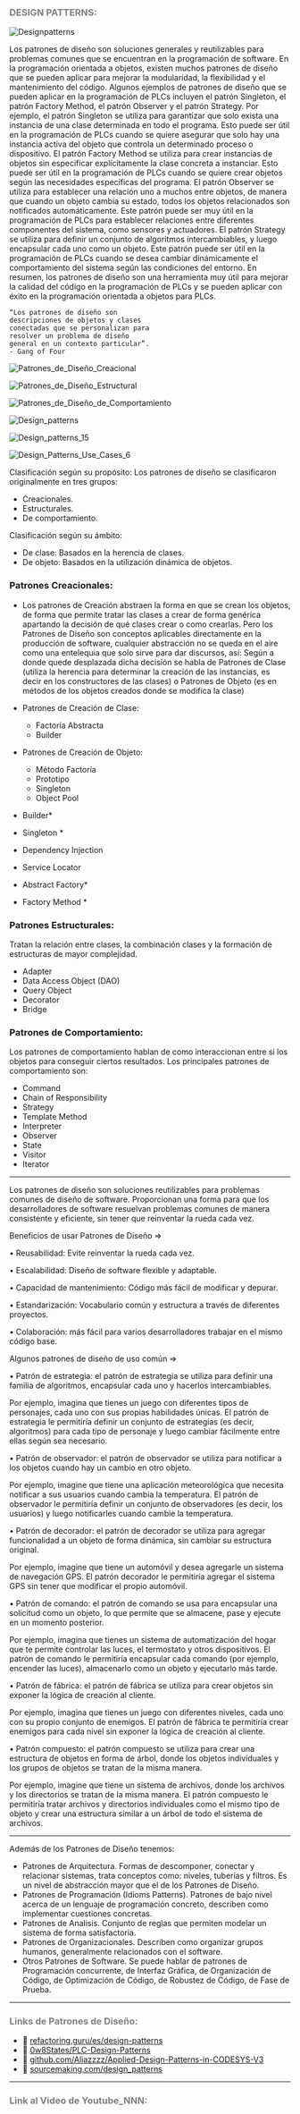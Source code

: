 ### <span style="color:grey">DESIGN PATTERNS:</span>

![Designpatterns](../imagenes/DesignPatterns.PNG)

Los patrones de diseño son soluciones generales y reutilizables para problemas comunes que se encuentran en la programación de software. En la programación orientada a objetos, existen muchos patrones de diseño que se pueden aplicar para mejorar la modularidad, la flexibilidad y el mantenimiento del código.
Algunos ejemplos de patrones de diseño que se pueden aplicar en la programación de PLCs incluyen el patrón Singleton, el patrón Factory Method, el patrón Observer y el patrón Strategy.
Por ejemplo, el patrón Singleton se utiliza para garantizar que solo exista una instancia de una clase determinada en todo el programa. Esto puede ser útil en la programación de PLCs cuando se quiere asegurar que solo hay una instancia activa del objeto que controla un determinado proceso o dispositivo.
El patrón Factory Method se utiliza para crear instancias de objetos sin especificar explícitamente la clase concreta a instanciar. Esto puede ser útil en la programación de PLCs cuando se quiere crear objetos según las necesidades específicas del programa.
El patrón Observer se utiliza para establecer una relación uno a muchos entre objetos, de manera que cuando un objeto cambia su estado, todos los objetos relacionados son notificados automáticamente. Este patrón puede ser muy útil en la programación de PLCs para establecer relaciones entre diferentes componentes del sistema, como sensores y actuadores. El patrón Strategy se utiliza para definir un conjunto de algoritmos intercambiables, y luego encapsular cada uno como un objeto. Este patrón puede ser útil en la programación de PLCs cuando se desea cambiar dinámicamente el comportamiento del sistema según las condiciones del entorno.
En resumen, los patrones de diseño son una herramienta muy útil para mejorar la calidad del código en la programación de PLCs y se pueden aplicar con éxito en la programación orientada a objetos para PLCs.

```text
“Los patrones de diseño son 
descripciones de objetos y clases 
conectadas que se personalizan para 
resolver un problema de diseño 
general en un contexto particular”. 
- Gang of Four 
```

![Patrones_de_Diseño_Creacional](../imagenes/Patrones_de_Diseno_Creacional.PNG)

![Patrones_de_Diseño_Estructural](../imagenes/Patrones_de_Diseno_Estructural.PNG)

![Patrones_de_Diseño_de_Comportamiento](../imagenes/Patrones_de_Diseno_de_Comportamiento.PNG)

![Design_patterns](../imagenes/Design_patterns.jpg)

![Design_patterns_15](../imagenes/OOP__Design_Patterns_15.PNG)

![Design_Patterns_Use_Cases_6](../imagenes/OOP__Design_Patterns_Use_Cases_6.PNG)

Clasificación según su propósito: 
Los patrones de diseño se clasificaron originalmente en tres grupos: 

- Creacionales. 
- Estructurales. 
- De comportamiento. 

Clasificación según su ámbito:

-	De clase: Basados en la herencia de clases. 
-	De objeto: Basados en la utilización dinámica de objetos. 


### Patrones Creacionales:

- Los patrones de Creación abstraen la forma en que se crean los objetos, de forma que permite tratar las clases a crear de forma genérica apartando la decisión de qué clases crear o como crearlas. 
Pero los Patrones de Diseño son conceptos aplicables directamente en la producción de software, cualquier abstracción no se queda en el aire como una entelequia que solo sirve para dar discursos, así:
Según a donde quede desplazada dicha decisión se habla de Patrones de Clase (utiliza la herencia para determinar la creación de las instancias, es decir en los constructores de las clases) o Patrones de Objeto (es en métodos de los objetos creados donde se modifica la clase) 

-	Patrones de Creación de Clase:
    -	Factoría Abstracta 
    -	Builder 
-	Patrones de Creación de Objeto: 
    -	Método Factoría 
    -	Prototipo 
    -	Singleton 
    -	Object Pool 


- Builder*
- Singleton *
- Dependency Injection 
- Service Locator 
- Abstract Factory*
- Factory Method *

### Patrones Estructurales:
Tratan la relación entre clases, la combinación clases y la formación de estructuras de mayor complejidad. 
- Adapter
- Data Access Object (DAO)  
- Query Object 
- Decorator 
- Bridge 

### Patrones de Comportamiento:
Los patrones de comportamiento hablan de como interaccionan entre si los objetos para conseguir ciertos resultados. 
Los principales patrones de comportamiento son: 

- Command
- Chain of Responsibility 
- Strategy
- Template Method 
- Interpreter
- Observer 
- State 
- Visitor 
- Iterator
***
Los patrones de diseño son soluciones reutilizables para problemas comunes de diseño de software. Proporcionan una forma para que los desarrolladores de software resuelvan problemas comunes de manera consistente y eficiente, sin tener que reinventar la rueda cada vez.

Beneficios de usar Patrones de Diseño =>

• Reusabilidad: Evite reinventar la rueda cada vez.

• Escalabilidad: Diseño de software flexible y adaptable.

• Capacidad de mantenimiento: Código más fácil de modificar y depurar.

• Estandarización: Vocabulario común y estructura a través de diferentes proyectos.

• Colaboración: más fácil para varios desarrolladores trabajar en el mismo código base.


Algunos patrones de diseño de uso común =>

• Patrón de estrategia: el patrón de estrategia se utiliza para definir una familia de algoritmos, encapsular cada uno y hacerlos intercambiables.

Por ejemplo, imagina que tienes un juego con diferentes tipos de personajes, cada uno con sus propias habilidades únicas. El patrón de estrategia le permitiría definir un conjunto de estrategias (es decir, algoritmos) para cada tipo de personaje y luego cambiar fácilmente entre ellas según sea necesario.

• Patrón de observador: el patrón de observador se utiliza para notificar a los objetos cuando hay un cambio en otro objeto.

Por ejemplo, imagine que tiene una aplicación meteorológica que necesita notificar a sus usuarios cuando cambia la temperatura. El patrón de observador le permitiría definir un conjunto de observadores (es decir, los usuarios) y luego notificarles cuando cambie la temperatura.

• Patrón de decorador: el patrón de decorador se utiliza para agregar funcionalidad a un objeto de forma dinámica, sin cambiar su estructura original.

Por ejemplo, imagine que tiene un automóvil y desea agregarle un sistema de navegación GPS. El patrón decorador le permitiría agregar el sistema GPS sin tener que modificar el propio automóvil.

• Patrón de comando: el patrón de comando se usa para encapsular una solicitud como un objeto, lo que permite que se almacene, pase y ejecute en un momento posterior.

Por ejemplo, imagina que tienes un sistema de automatización del hogar que te permite controlar las luces, el termostato y otros dispositivos. El patrón de comando le permitiría encapsular cada comando (por ejemplo, encender las luces), almacenarlo como un objeto y ejecutarlo más tarde.

• Patrón de fábrica: el patrón de fábrica se utiliza para crear objetos sin exponer la lógica de creación al cliente.

Por ejemplo, imagina que tienes un juego con diferentes niveles, cada uno con su propio conjunto de enemigos. El patrón de fábrica te permitiría crear enemigos para cada nivel sin exponer la lógica de creación al cliente.

• Patrón compuesto: el patrón compuesto se utiliza para crear una estructura de objetos en forma de árbol, donde los objetos individuales y los grupos de objetos se tratan de la misma manera.

Por ejemplo, imagine que tiene un sistema de archivos, donde los archivos y los directorios se tratan de la misma manera. El patrón compuesto le permitiría tratar archivos y directorios individuales como el mismo tipo de objeto y crear una estructura similar a un árbol de todo el sistema de archivos.
***
Además de los Patrones de Diseño tenemos:

-	Patrones de Arquitectura. Formas de descomponer, conectar y relacionar sistemas, trata conceptos como: niveles, tuberías y filtros. Es un nivel de abstracción mayor que el de los Patrones de Diseño. 
-	Patrones de Programación (Idioms Patterns). Patrones de bajo nivel acerca de un lenguaje de programación concreto, describen como implementar cuestiones concretas. 
-	Patrones de Analisis. Conjunto de reglas que permiten modelar un sistema de forma satisfactoria. 
-	Patrones de Organizacionales. Describen como organizar grupos humanos, generalmente relacionados con el software. 
-	Otros Patrones de Software. Se puede hablar de patrones de Programación concurrente, de Interfaz Gráfica, de Organización de Código, de Optimización de Código, de Robustez de Código, de Fase de Prueba. 

***
### <span style="color:grey">Links de Patrones de Diseño:</span>

- 🔗 [refactoring.guru/es/design-patterns](https://refactoring.guru/es/design-patterns)
- 🔗 [0w8States/PLC-Design-Patterns](https://github.com/0w8States/PLC-Design-Patterns)
- 🔗 [github.com/Aliazzzz/Applied-Design-Patterns-in-CODESYS-V3](https://github.com/Aliazzzz/Applied-Design-Patterns-in-CODESYS-V3)
- 🔗 [sourcemaking.com/design_patterns](https://sourcemaking.com/design_patterns)
***
### <span style="color:grey">Link al Video de Youtube_NNN:</span>
